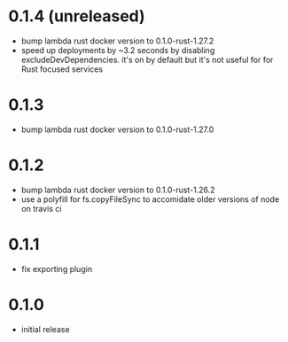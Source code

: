 # 0.1.4 (unreleased)

* bump lambda rust docker version to 0.1.0-rust-1.27.2
* speed up deployments by ~3.2 seconds by disabling excludeDevDependencies. it's on by default but it's not useful for for Rust focused services

# 0.1.3

* bump lambda rust docker version to 0.1.0-rust-1.27.0

# 0.1.2

* bump lambda rust docker version to 0.1.0-rust-1.26.2
* use a polyfill for fs.copyFileSync to accomidate older versions of node on travis ci

# 0.1.1

* fix exporting plugin

# 0.1.0

* initial release